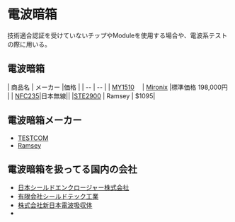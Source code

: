 # 電波暗箱

技術適合認証を受けていないチップやModuleを使用する場合や、電波系テストの際に用いる。

## 電波暗箱

| 商品名 | メーカー |価格 |
| -- | -- |
| [MY1510](http://www.micronix-jp.com/Products/Electromagnetic%20anechoic%20box/Taurus/Taurus.html#1510)　 | [Mironix](http://www.micronix-jp.com/) |標準価格 198,000円 |
| [NFC235](http://www.jrc.co.jp/eng/product/meq4mp/nfg235/index.html)|日本無線||
|[STE2900](http://ramseytest.com/product_list.php?category=1&series=1) | Ramsey | $1095|


## 電波暗箱メーカー
* [TESTCOM](http://www.tescom.co.kr/en/sub2_1.php)
* [Ramsey](http://ramseytest.com/)


## 電波暗箱を扱ってる国内の会社

* [日本シールドエンクロージャー株式会社 ](http://www.jse-emc.co.jp/)
* [有限会社シールドテック工業](http://www.shield-tec.co.jp/)
* [株式会社新日本電波吸収体](http://www.mwa.co.jp/)
* 
